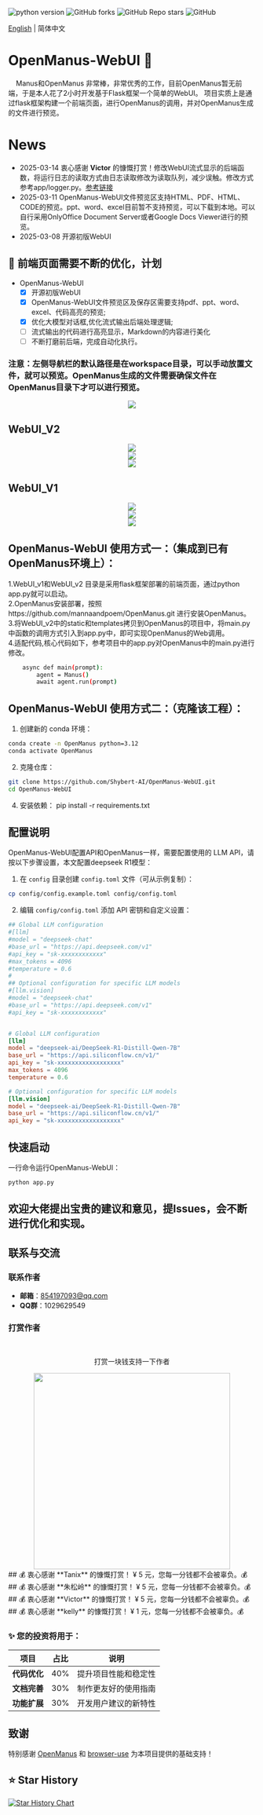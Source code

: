 ![python version](https://img.shields.io/badge/python-3.8+-orange.svg)
![GitHub forks](https://img.shields.io/github/forks/Shybert-AI/OpenManusAI)
![GitHub Repo stars](https://img.shields.io/github/stars/Shybert-AI/OpenManusAI)
![GitHub](https://img.shields.io/github/license/Shybert-AI/OpenManusAI)

[English](README_en.md) | 简体中文

# OpenManus-WebUI 🙋

&nbsp;&nbsp;&nbsp;&nbsp;Manus和OpenManus 非常棒，非常优秀的工作，目前OpenManus暂无前端，于是本人花了2小时开发基于Flask框架一个简单的WebUI。 项目实质上是通过flask框架构建一个前端页面，进行OpenManus的调用，并对OpenManus生成的文件进行预览。


# News
- 2025-03-14 衷心感谢 **Victor** 的慷慨打赏！修改WebUI流式显示的后端函数，将运行日志的读取方式由日志读取修改为读取队列，减少误触。修改方式参考app/logger.py。[参考链接](https://blog.csdn.net/weixin_43509698/article/details/146269360)
- 2025-03-11 OpenManus-WebUI文件预览区支持HTML、PDF、HTML、CODE的预览。ppt、word、excel目前暂不支持预览，可以下载到本地。可以自行采用OnlyOffice Document Server或者Google Docs Viewer进行的预览。
- 2025-03-08 开源初版WebUI

## 📑 前端页面需要不断的优化，计划
- OpenManus-WebUI
    - [x] 开源初版WebUI
    - [x] OpenManus-WebUI文件预览区及保存区需要支持pdf、ppt、word、excel、代码高亮的预览;    
    - [x] 优化大模型对话框,优化流式输出后端处理逻辑;    
    - [ ] 流式输出的代码进行高亮显示，Markdown的内容进行美化
    - [ ] 不断打磨前后端，完成自动化执行。
### 注意：左侧导航栏的默认路径是在workspace目录，可以手动放置文件，就可以预览。OpenManus生成的文件需要确保文件在OpenManus目录下才可以进行预览。
<div align="center">
    <img src="./assets/daohang.jpg">
</div>

## WebUI_V2
<div align="center">
    <img src="./assets/pdf.jpg">
</div>
<div align="center">
    <img src="./assets/html.jpg">
</div>
<div align="center">
    <img src="./assets/code.jpg">
</div>

## WebUI_V1
<div align="center">
    <img src="./assets/1.jpg">
</div>
<div align="center">
    <img src="./assets/2.jpg">
</div>
<div align="center">
    <img src="./assets/3.jpg">
</div>


## OpenManus-WebUI 使用方式一：（集成到已有OpenManus环境上）：
   1.WebUI_v1和WebUI_v2 目录是采用flask框架部署的前端页面，通过python app.py就可以启动。    
   2.OpenManus安装部署，按照https://github.com/mannaandpoem/OpenManus.git 进行安装OpenManus。  
   3.将WebUI_v2中的static和templates拷贝到OpenManus的项目中，将main.py中函数的调用方式引入到app.py中，即可实现OpenManus的Web调用。   
   4.适配代码,核心代码如下，参考项目中的app.py对OpenManus中的main.py进行修改。    


```bash
    async def main(prompt):
        agent = Manus()
        await agent.run(prompt)
```

##  OpenManus-WebUI 使用方式二：（克隆该工程）：

1. 创建新的 conda 环境：

```bash
conda create -n OpenManus python=3.12
conda activate OpenManus
```

2. 克隆仓库：
```bash
git clone https://github.com/Shybert-AI/OpenManus-WebUI.git
cd OpenManus-WebUI
```
4. 安装依赖：
pip install -r requirements.txt

## 配置说明

OpenManus-WebUI配置API和OpenManus一样，需要配置使用的 LLM API，请按以下步骤设置，本文配置deepseek R1模型：

1. 在 `config` 目录创建 `config.toml` 文件（可从示例复制）：

```bash
cp config/config.example.toml config/config.toml
```

2. 编辑 `config/config.toml` 添加 API 密钥和自定义设置：

```toml
## Global LLM configuration
#[llm]
#model = "deepseek-chat"
#base_url = "https://api.deepseek.com/v1"
#api_key = "sk-xxxxxxxxxxxx"
#max_tokens = 4096
#temperature = 0.6
#
## Optional configuration for specific LLM models
#[llm.vision]
#model = "deepseek-chat"
#base_url = "https://api.deepseek.com/v1"
#api_key = "sk-xxxxxxxxxxxx"


# Global LLM configuration
[llm]
model = "deepseek-ai/DeepSeek-R1-Distill-Qwen-7B"
base_url = "https://api.siliconflow.cn/v1/"
api_key = "sk-xxxxxxxxxxxxxxxxxx"
max_tokens = 4096
temperature = 0.6

# Optional configuration for specific LLM models
[llm.vision]
model = "deepseek-ai/DeepSeek-R1-Distill-Qwen-7B"
base_url = "https://api.siliconflow.cn/v1/"
api_key = "sk-xxxxxxxxxxxxxxxxxx"
```

## 快速启动

一行命令运行OpenManus-WebUI：

```bash
python app.py
```
## 欢迎大佬提出宝贵的建议和意见，提Issues，会不断进行优化和实现。
## 联系与交流

### 联系作者
- **邮箱**：854197093@qq.com
- **QQ群**：1029629549

### 打赏作者
<br/>
<div align="center">
<p>打赏一块钱支持一下作者</p>
<div align="center">
    <img src="./assets/dashang.jpg" width="400" height="400">
</div>
</div>
## 💰 衷心感谢 **Tanix** 的慷慨打赏！  ¥ 5 元，您每一分钱都不会被辜负。💰  
## 💰 衷心感谢 **朱松岭** 的慷慨打赏！  ¥ 5 元，您每一分钱都不会被辜负。💰  
## 💰 衷心感谢 **Victor** 的慷慨打赏！  ¥ 5 元，您每一分钱都不会被辜负。💰  
## 💰 衷心感谢 **kelly** 的慷慨打赏！  ¥ 1 元，您每一分钱都不会被辜负。💰  


### ✨ 您的投资将用于：

<div align="center">

|       项目      |  占比  |           说明          |
|:---------------:|:------:|:-----------------------:|
| **代码优化**     | 40%    | <div align="center">提升项目性能和稳定性</div> |
| **文档完善**     | 30%    | <div align="center">制作更友好的使用指南</div> |
| **功能扩展**     | 30%    | <div align="center">开发用户建议的新特性</div> |

</div>


## 致谢

特别感谢 [OpenManus](https://github.com/mannaandpoem/OpenManus)
和 [browser-use](https://github.com/browser-use/browser-use) 为本项目提供的基础支持！

## ⭐ Star History

[![Star History Chart](https://api.star-history.com/svg?repos=Shybert-AI/OpenManus-WebUI&type=Date)](https://star-history.com/#Shybert-AI/OpenManus-WebUI&Date)
